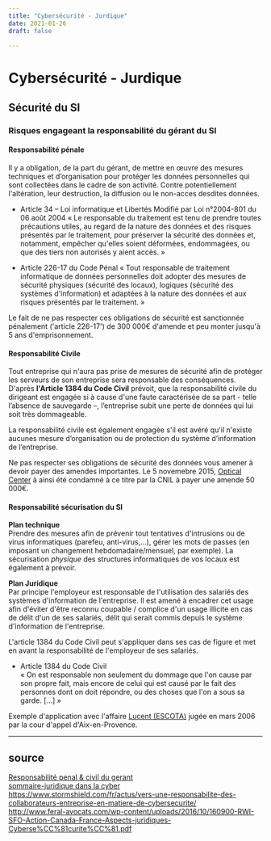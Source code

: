 ```yaml
---
title: "Cybersécurité - Jurdique"
date: 2021-01-26
draft: false

---
```


# Cybersécurité - Jurdique

## Sécurité du SI
### Risques engageant la responsabilité du gérant du SI
#### Responsabilité pénale
Il y a obligation, de la part du gérant, de mettre en œuvre des mesures techniques et d’organisation pour protéger les données personnelles qui sont collectées dans le cadre de son activité. Contre potentiellement l'altération, leur destruction, la diffusion ou le non-acces desdites données.  

* Article 34 – Loi informatique et Libertés Modifié par Loi n°2004-801 du 06 août 2004
« Le responsable du traitement est tenu de prendre toutes précautions utiles, au regard de la nature des données et des risques présentés par le traitement, pour préserver la sécurité des données et, notamment, empêcher qu'elles soient déformées, endommagées, ou que des tiers non autorisés y aient accès. »  

* Article 226-17 du Code Pénal
« Tout responsable de traitement informatique de données personnelles doit adopter des mesures de sécurité physiques (sécurité des locaux), logiques (sécurité des systèmes d'information) et adaptées à la nature des données et aux risques présentés par le traitement. »  

Le fait de ne pas respecter ces obligations de sécurité est sanctionnée pénalement ('article 226-17') de 300 000€ d'amende et peu monter jusqu'à 5 ans d'emprisonnement.  


#### Responsabilité Civile
Tout entreprise qui n'aura pas prise de mesures de sécurité afin de protéger les serveurs de son entreprise sera responsable des conséquences.  
D'après **l'Article 1384 du Code Civil** prévoit, que la responsabilité civile du dirigeant est engagée si à cause d'une faute caractérisée de sa part - telle l’absence de sauvegarde –, l’entreprise subit une perte de données qui lui soit très dommageable.  

La responsabilité civile est également engagée s'il est avéré qu'il n'existe aucunes mesure d’organisation ou de protection du système d’information de l’entreprise.

Ne pas respecter ses obligations de sécurité des données vous amener à devoir payer des amendes importantes. Le 5 novemebre 2015, [Optical Center](https://www.acuite.fr/actualite/profession/82668/optical-center-condamne-50-000-euros-damende-par-la-cnil "Optical Center condamné à 50 000 euros d’amende par la Cnil") à ainsi été condamné à ce titre par la CNIL à payer une amende 50 000€.


#### Responsabilité sécurisation du SI  
**Plan technique**  
Prendre des mesures afin de prévenir tout tentatives d'intrusions ou de virus informatiques (parefeu, anti-virus,...), gérer les mots de passes (en imposant un changement hebdomadaire/mensuel, par exemple). La sécurisation *physique* des structures informatiques de vos locaux est également à prévoir. 

**Plan Juridique**  
Par principe l'employeur est responsable de l'utilisation des salariés des systèmes d'information de l'entreprise. Il est amené à encadrer cet usage afin d'éviter d'être reconnu coupable / complice d'un usage illicite en cas de délit d'un de ses salariés, délit qui serait commis depuis le système d'information de l'entreprise.

L'article 1384 du Code Civil peut s'appliquer dans ses cas de figure et met en avant la responsabilité de l'employeur de ses salariés.
* Article 1384 du Code Civil  
« On est responsable non seulement du dommage que l'on cause par son propre fait, mais encore de celui qui est causé par le fait des personnes dont on doit répondre, ou des choses que l'on a sous sa garde. [...] »  

Exemple d'application avec l'affaire [Lucent (ESCOTA)](https://www.legalis.net/actualite/affaire-lucent-lemployeur-responsable-des-actes-en-ligne-commis-par-des-salaries/ "Employeur responsable des actes en ligne commis par des salariés")  jugée en mars 2006 par la cour d'appel d'Aix-en-Provence.

---------------

## source
[Responsabilité penal & civil du gerant](https://www.wooxo.fr/Wooxo-news/Le-blog-Wooxo/La-responsabilite-civile-et-penale-du-gerant-en-matiere-de-securite-informatique)   
[sommaire-juridique dans la cyber](https://www.hs2.fr/juridique-droit-de-la-cybersecurite/)   
https://www.stormshield.com/fr/actus/vers-une-responsabilite-des-collaborateurs-entreprise-en-matiere-de-cybersecurite/   
http://www.feral-avocats.com/wp-content/uploads/2016/10/160900-RWI-SFO-Action-Canada-France-Aspects-juridiques-Cyberse%CC%81curite%CC%81.pdf   
